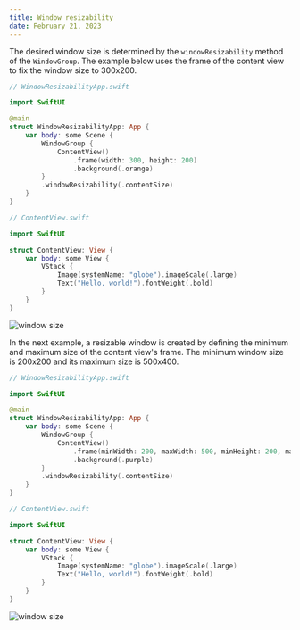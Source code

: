 ```yaml
---
title: Window resizability
date: February 21, 2023
---
```


The desired window size is determined by the `windowResizability` method of the `WindowGroup`. The example below uses the frame of the content view to fix the window size to 300x200.

```swift
// WindowResizabilityApp.swift

import SwiftUI

@main
struct WindowResizabilityApp: App {
    var body: some Scene {
        WindowGroup {
            ContentView()
                .frame(width: 300, height: 200)
                .background(.orange)
        }
        .windowResizability(.contentSize)
    }
}
```

```swift
// ContentView.swift

import SwiftUI

struct ContentView: View {
    var body: some View {
        VStack {
            Image(systemName: "globe").imageScale(.large)
            Text("Hello, world!").fontWeight(.bold)
        }
    }
}
```

<p><img src="../img/window-resize1.png" style="max-width:300px;" alt="window size"></p>

In the next example, a resizable window is created by defining the minimum and maximum size of the content view's frame. The minimum window size is 200x200 and its maximum size is 500x400.

```swift
// WindowResizabilityApp.swift

import SwiftUI

@main
struct WindowResizabilityApp: App {
    var body: some Scene {
        WindowGroup {
            ContentView()
                .frame(minWidth: 200, maxWidth: 500, minHeight: 200, maxHeight: 400)
                .background(.purple)
        }
        .windowResizability(.contentSize)
    }
}
```

```swift
// ContentView.swift

import SwiftUI

struct ContentView: View {
    var body: some View {
        VStack {
            Image(systemName: "globe").imageScale(.large)
            Text("Hello, world!").fontWeight(.bold)
        }
    }
}
```

<p><img src="../img/window-resize2.png" style="max-width:500px;" alt="window size"></p>

